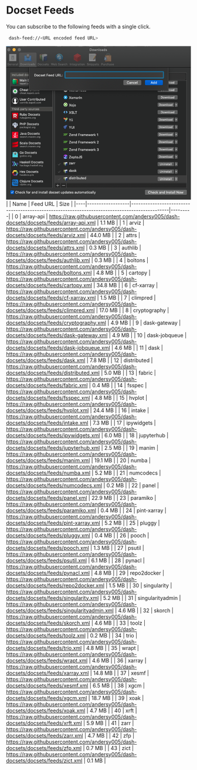 # Docset Feeds

You can subscribe to the following feeds with a single click.

```bash
 dash-feed://<URL encoded feed URL>
```


![dash-docsets](https://github.com/andersy005/dash-docsets/raw/main/images/how-to-add-feed.png)
|    | Name             | Feed URL                                                                                     | Size    |
|----|------------------|----------------------------------------------------------------------------------------------|---------|
|  0 | array-api        | https://raw.githubusercontent.com/andersy005/dash-docsets/docsets/feeds/array-api.xml        | 1.1 MB  |
|  1 | arviz            | https://raw.githubusercontent.com/andersy005/dash-docsets/docsets/feeds/arviz.xml            | 44.0 MB |
|  2 | attrs            | https://raw.githubusercontent.com/andersy005/dash-docsets/docsets/feeds/attrs.xml            | 0.3 MB  |
|  3 | authlib          | https://raw.githubusercontent.com/andersy005/dash-docsets/docsets/feeds/authlib.xml          | 0.3 MB  |
|  4 | boltons          | https://raw.githubusercontent.com/andersy005/dash-docsets/docsets/feeds/boltons.xml          | 4.8 MB  |
|  5 | cartopy          | https://raw.githubusercontent.com/andersy005/dash-docsets/docsets/feeds/cartopy.xml          | 34.8 MB |
|  6 | cf-xarray        | https://raw.githubusercontent.com/andersy005/dash-docsets/docsets/feeds/cf-xarray.xml        | 1.5 MB  |
|  7 | climpred         | https://raw.githubusercontent.com/andersy005/dash-docsets/docsets/feeds/climpred.xml         | 17.0 MB |
|  8 | cryptography     | https://raw.githubusercontent.com/andersy005/dash-docsets/docsets/feeds/cryptography.xml     | 4.9 MB  |
|  9 | dask-gateway     | https://raw.githubusercontent.com/andersy005/dash-docsets/docsets/feeds/dask-gateway.xml     | 4.9 MB  |
| 10 | dask-jobqueue    | https://raw.githubusercontent.com/andersy005/dash-docsets/docsets/feeds/dask-jobqueue.xml    | 4.6 MB  |
| 11 | dask             | https://raw.githubusercontent.com/andersy005/dash-docsets/docsets/feeds/dask.xml             | 7.8 MB  |
| 12 | distributed      | https://raw.githubusercontent.com/andersy005/dash-docsets/docsets/feeds/distributed.xml      | 5.0 MB  |
| 13 | fabric           | https://raw.githubusercontent.com/andersy005/dash-docsets/docsets/feeds/fabric.xml           | 0.4 MB  |
| 14 | fsspec           | https://raw.githubusercontent.com/andersy005/dash-docsets/docsets/feeds/fsspec.xml           | 4.8 MB  |
| 15 | hvplot           | https://raw.githubusercontent.com/andersy005/dash-docsets/docsets/feeds/hvplot.xml           | 24.4 MB |
| 16 | intake           | https://raw.githubusercontent.com/andersy005/dash-docsets/docsets/feeds/intake.xml           | 7.3 MB  |
| 17 | ipywidgets       | https://raw.githubusercontent.com/andersy005/dash-docsets/docsets/feeds/ipywidgets.xml       | 6.0 MB  |
| 18 | jupyterhub       | https://raw.githubusercontent.com/andersy005/dash-docsets/docsets/feeds/jupyterhub.xml       | 2.5 MB  |
| 19 | manim            | https://raw.githubusercontent.com/andersy005/dash-docsets/docsets/feeds/manim.xml            | 19.1 MB |
| 20 | numba            | https://raw.githubusercontent.com/andersy005/dash-docsets/docsets/feeds/numba.xml            | 5.2 MB  |
| 21 | numcodecs        | https://raw.githubusercontent.com/andersy005/dash-docsets/docsets/feeds/numcodecs.xml        | 0.2 MB  |
| 22 | panel            | https://raw.githubusercontent.com/andersy005/dash-docsets/docsets/feeds/panel.xml            | 22.9 MB |
| 23 | paramiko         | https://raw.githubusercontent.com/andersy005/dash-docsets/docsets/feeds/paramiko.xml         | 0.4 MB  |
| 24 | pint-xarray      | https://raw.githubusercontent.com/andersy005/dash-docsets/docsets/feeds/pint-xarray.xml      | 5.2 MB  |
| 25 | pluggy           | https://raw.githubusercontent.com/andersy005/dash-docsets/docsets/feeds/pluggy.xml           | 0.4 MB  |
| 26 | pooch            | https://raw.githubusercontent.com/andersy005/dash-docsets/docsets/feeds/pooch.xml            | 1.3 MB  |
| 27 | psutil           | https://raw.githubusercontent.com/andersy005/dash-docsets/docsets/feeds/psutil.xml           | 6.1 MB  |
| 28 | pynacl           | https://raw.githubusercontent.com/andersy005/dash-docsets/docsets/feeds/pynacl.xml           | 4.8 MB  |
| 29 | repo2docker      | https://raw.githubusercontent.com/andersy005/dash-docsets/docsets/feeds/repo2docker.xml      | 1.5 MB  |
| 30 | singularity      | https://raw.githubusercontent.com/andersy005/dash-docsets/docsets/feeds/singularity.xml      | 5.2 MB  |
| 31 | singularityadmin | https://raw.githubusercontent.com/andersy005/dash-docsets/docsets/feeds/singularityadmin.xml | 4.6 MB  |
| 32 | skorch           | https://raw.githubusercontent.com/andersy005/dash-docsets/docsets/feeds/skorch.xml           | 4.6 MB  |
| 33 | toolz            | https://raw.githubusercontent.com/andersy005/dash-docsets/docsets/feeds/toolz.xml            | 0.2 MB  |
| 34 | trio             | https://raw.githubusercontent.com/andersy005/dash-docsets/docsets/feeds/trio.xml             | 4.8 MB  |
| 35 | wrapt            | https://raw.githubusercontent.com/andersy005/dash-docsets/docsets/feeds/wrapt.xml            | 4.6 MB  |
| 36 | xarray           | https://raw.githubusercontent.com/andersy005/dash-docsets/docsets/feeds/xarray.xml           | 14.8 MB |
| 37 | xesmf            | https://raw.githubusercontent.com/andersy005/dash-docsets/docsets/feeds/xesmf.xml            | 6.5 MB  |
| 38 | xgcm             | https://raw.githubusercontent.com/andersy005/dash-docsets/docsets/feeds/xgcm.xml             | 18.7 MB |
| 39 | xoak             | https://raw.githubusercontent.com/andersy005/dash-docsets/docsets/feeds/xoak.xml             | 4.7 MB  |
| 40 | xrft             | https://raw.githubusercontent.com/andersy005/dash-docsets/docsets/feeds/xrft.xml             | 5.9 MB  |
| 41 | zarr             | https://raw.githubusercontent.com/andersy005/dash-docsets/docsets/feeds/zarr.xml             | 4.7 MB  |
| 42 | zfp              | https://raw.githubusercontent.com/andersy005/dash-docsets/docsets/feeds/zfp.xml              | 0.7 MB  |
| 43 | zict             | https://raw.githubusercontent.com/andersy005/dash-docsets/docsets/feeds/zict.xml             | 0.1 MB  |
